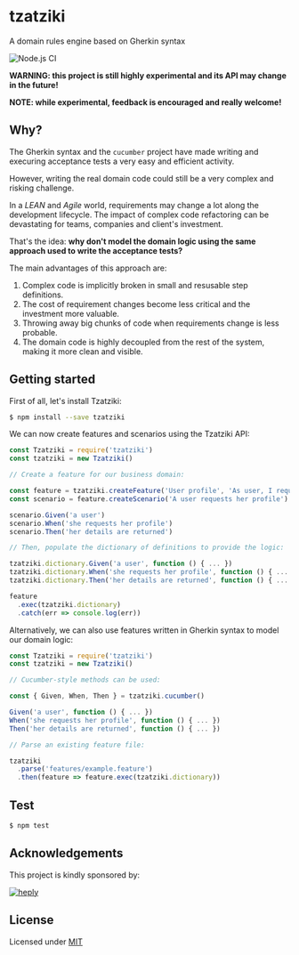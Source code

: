 # tzatziki

A domain rules engine based on Gherkin syntax

![Node.js CI](https://github.com/zuck/tzatziki/workflows/Node.js%20CI/badge.svg)

**WARNING: this project is still highly experimental and its API may change in the future!**

**NOTE: while experimental, feedback is encouraged and really welcome!**

## Why?

The Gherkin syntax and the `cucumber` project have made writing
and execuring acceptance tests a very easy and efficient activity.

However, writing the real domain code could still be a very complex
and risking challenge.

In a *LEAN* and *Agile* world, requirements may change a lot along
the development lifecycle. The impact of complex code refactoring
can be devastating for teams, companies and client's investment.

That's the idea: **why don't model the domain logic using the same
approach used to write the acceptance tests?**

The main advantages of this approach are:

  1. Complex code is implicitly broken in small and resusable step definitions.
  2. The cost of requirement changes become less critical and the investment more valuable.
  3. Throwing away big chunks of code when requirements change is less probable.
  4. The domain code is highly decoupled from the rest of the system, making it more clean and visible.

## Getting started

First of all, let's install Tzatziki:

```bash
$ npm install --save tzatziki
```

We can now create features and scenarios using the Tzatziki API:

```js
const Tzatziki = require('tzatziki')
const tzatziki = new Tzatziki()

// Create a feature for our business domain:

const feature = tzatziki.createFeature('User profile', 'As user, I request my profile details')
const scenario = feature.createScenario('A user requests her profile')

scenario.Given('a user')
scenario.When('she requests her profile')
scenario.Then('her details are returned')

// Then, populate the dictionary of definitions to provide the logic:

tzatziki.dictionary.Given('a user', function () { ... })
tzatziki.dictionary.When('she requests her profile', function () { ... })
tzatziki.dictionary.Then('her details are returned', function () { ... })

feature
  .exec(tzatziki.dictionary)
  .catch(err => console.log(err))
```

Alternatively, we can also use features written in Gherkin syntax to model our domain logic:

```js
const Tzatziki = require('tzatziki')
const tzatziki = new Tzatziki()

// Cucumber-style methods can be used:

const { Given, When, Then } = tzatziki.cucumber()

Given('a user', function () { ... })
When('she requests her profile', function () { ... })
Then('her details are returned', function () { ... })

// Parse an existing feature file:

tzatziki
  .parse('features/example.feature')
  .then(feature => feature.exec(tzatziki.dictionary))
```

## Test

```bash
$ npm test
```

## Acknowledgements

This project is kindly sponsored by:

[![heply](https://raw.githack.com/heply/brand/master/heply-logo.svg)](https://www.heply.it)

## License

Licensed under [MIT](./LICENSE)
